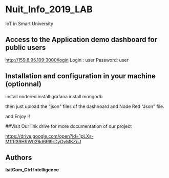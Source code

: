 # Nuit_Info_2019_LAB

IoT in Smart University

## Access to the Application demo dashboard for public users
http://159.8.95.109:3000/login
 Login : user
  Password: user

## Installation and configuration in your machine (optionnal)
install nodered
install grafana
install mongodb

then just upload the "json" files of the dashnoard and Node Red "Json" file.

and Enjoy !!

##Visit Our link drive for more documentation of our project

https://drive.google.com/open?id=1pLXs-M1fR39HRW026d6Rl9rDyOyMKZuJ

## Authors

 **IsitCom_Ctrl Intelligence**


